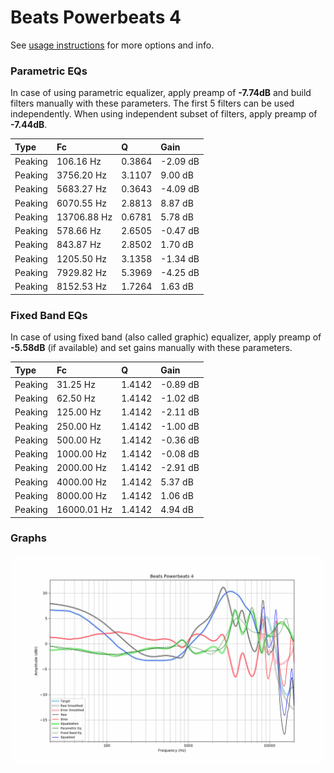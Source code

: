 # Beats Powerbeats 4
See [usage instructions](https://github.com/jaakkopasanen/AutoEq#usage) for more options and info.

### Parametric EQs
In case of using parametric equalizer, apply preamp of **-7.74dB** and build filters manually
with these parameters. The first 5 filters can be used independently.
When using independent subset of filters, apply preamp of **-7.44dB**.

| Type    | Fc          |      Q | Gain     |
|:--------|:------------|:-------|:---------|
| Peaking | 106.16 Hz   | 0.3864 | -2.09 dB |
| Peaking | 3756.20 Hz  | 3.1107 | 9.00 dB  |
| Peaking | 5683.27 Hz  | 0.3643 | -4.09 dB |
| Peaking | 6070.55 Hz  | 2.8813 | 8.87 dB  |
| Peaking | 13706.88 Hz | 0.6781 | 5.78 dB  |
| Peaking | 578.66 Hz   | 2.6505 | -0.47 dB |
| Peaking | 843.87 Hz   | 2.8502 | 1.70 dB  |
| Peaking | 1205.50 Hz  | 3.1358 | -1.34 dB |
| Peaking | 7929.82 Hz  | 5.3969 | -4.25 dB |
| Peaking | 8152.53 Hz  | 1.7264 | 1.63 dB  |

### Fixed Band EQs
In case of using fixed band (also called graphic) equalizer, apply preamp of **-5.58dB**
(if available) and set gains manually with these parameters.

| Type    | Fc          |      Q | Gain     |
|:--------|:------------|:-------|:---------|
| Peaking | 31.25 Hz    | 1.4142 | -0.89 dB |
| Peaking | 62.50 Hz    | 1.4142 | -1.02 dB |
| Peaking | 125.00 Hz   | 1.4142 | -2.11 dB |
| Peaking | 250.00 Hz   | 1.4142 | -1.00 dB |
| Peaking | 500.00 Hz   | 1.4142 | -0.36 dB |
| Peaking | 1000.00 Hz  | 1.4142 | -0.08 dB |
| Peaking | 2000.00 Hz  | 1.4142 | -2.91 dB |
| Peaking | 4000.00 Hz  | 1.4142 | 5.37 dB  |
| Peaking | 8000.00 Hz  | 1.4142 | 1.06 dB  |
| Peaking | 16000.01 Hz | 1.4142 | 4.94 dB  |

### Graphs
![](./Beats%20Powerbeats%204.png)